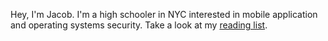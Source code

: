 Hey, I'm Jacob. I'm a high schooler in NYC interested in mobile application and operating systems security. Take a look at my [reading list](reading-list.md).
